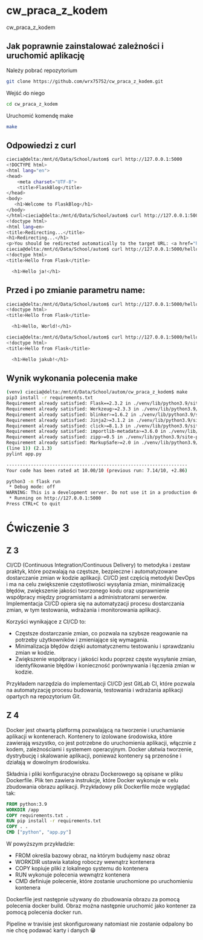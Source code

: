 # cw_praca_z_kodem
cw_praca_z_kodem

## Jak poprawnie zainstalować zależności i uruchomić aplikację

Należy pobrać repozytorium

```bash
git clone https://github.com/wrx75752/cw_praca_z_kodem.git
```

Wejść do niego
```bash
cd cw_praca_z_kodem
```

Uruchomić komendę make
```bash
make
```

## Odpowiedzi z curl

```bash
ciecia@delta:/mnt/d/Data/School/autom$ curl http://127.0.0.1:5000
<!DOCTYPE html>
<html lang="en">
<head>
    <meta charset="UTF-8">
    <title>FlaskBlog</title>
</head>
<body>
   <h1>Welcome to FlaskBlog</h1>
</body>
</html>ciecia@delta:/mnt/d/Data/School/autom$ curl http://127.0.0.1:5000/hello
<!doctype html>
<html lang=en>
<title>Redirecting...</title>
<h1>Redirecting...</h1>
<p>You should be redirected automatically to the target URL: <a href="http://127.0.0.1:5000/hello/">http://127.0.0.1:5000/hello/</a>. If not, click the link.
ciecia@delta:/mnt/d/Data/School/autom$ curl http://127.0.0.1:5000/hello/ja
<!doctype html>
<title>Hello from Flask</title>

  <h1>Hello ja!</h1>
```


## Przed i po zmianie parametru name:

```bash
ciecia@delta:/mnt/d/Data/School/autom$ curl http://127.0.0.1:5000/hello/
<!doctype html>
<title>Hello from Flask</title>

  <h1>Hello, World!</h1>

ciecia@delta:/mnt/d/Data/School/autom$ curl http://127.0.0.1:5000/hello/
<!doctype html>
<title>Hello from Flask</title>

  <h1>Hello jakub!</h1>
```


## Wynik wykonania polecenia make

```bash
(venv) ciecia@delta:/mnt/d/Data/School/autom/cw_praca_z_kodem$ make
pip3 install -r requirements.txt
Requirement already satisfied: Flask==2.3.2 in ./venv/lib/python3.9/site-packages (from -r requirements.txt (line 1)) (2.3.2)
Requirement already satisfied: Werkzeug>=2.3.3 in ./venv/lib/python3.9/site-packages (from Flask==2.3.2->-r requirements.txt (line 1)) (2.3.4)
Requirement already satisfied: blinker>=1.6.2 in ./venv/lib/python3.9/site-packages (from Flask==2.3.2->-r requirements.txt (line 1)) (1.6.2)
Requirement already satisfied: Jinja2>=3.1.2 in ./venv/lib/python3.9/site-packages (from Flask==2.3.2->-r requirements.txt (line 1)) (3.1.2)Requirement already satisfied: itsdangerous>=2.1.2 in ./venv/lib/python3.9/site-packages (from Flask==2.3.2->-r requirements.txt (line 1)) (2.1.2)
Requirement already satisfied: click>=8.1.3 in ./venv/lib/python3.9/site-packages (from Flask==2.3.2->-r requirements.txt (line 1)) (8.1.3) 
Requirement already satisfied: importlib-metadata>=3.6.0 in ./venv/lib/python3.9/site-packages (from Flask==2.3.2->-r requirements.txt (line 1)) (6.6.0)
Requirement already satisfied: zipp>=0.5 in ./venv/lib/python3.9/site-packages (from importlib-metadata>=3.6.0->Flask==2.3.2->-r requirements.txt (line 1)) (3.15.0)
Requirement already satisfied: MarkupSafe>=2.0 in ./venv/lib/python3.9/site-packages (from Jinja2>=3.1.2->Flask==2.3.2->-r requirements.txt 
(line 1)) (2.1.3)
pylint app.py

-------------------------------------------------------------------
Your code has been rated at 10.00/10 (previous run: 7.14/10, +2.86)

python3 -m flask run
 * Debug mode: off
WARNING: This is a development server. Do not use it in a production deployment. Use a production WSGI server instead.
 * Running on http://127.0.0.1:5000
Press CTRL+C to quit
```

# Ćwiczenie 3

## Z 3
CI/CD (Continuous Integration/Continuous Delivery) to metodyka i zestaw praktyk, które pozwalają na częstsze, bezpieczne i automatyzowane dostarczanie zmian w kodzie aplikacji. CI/CD jest częścią metodyki DevOps i ma na celu zwiększenie częstotliwości wysyłania zmian, minimalizację błędów, zwiększenie jakości tworzonego kodu oraz usprawnienie współpracy między programistami a administratorami serwerów. Implementacja CI/CD opiera się na automatyzacji procesu dostarczania zmian, w tym testowania, wdrażania i monitorowania aplikacji.

Korzyści wynikające z CI/CD to:

- Częstsze dostarczanie zmian, co pozwala na szybsze reagowanie na potrzeby użytkowników i zmieniające się wymagania.
- Minimalizacja błędów dzięki automatycznemu testowaniu i sprawdzaniu zmian w kodzie.
- Zwiększenie współpracy i jakości kodu poprzez częste wysyłanie zmian, identyfikowanie błędów i konieczność porównywania i łączenia zmian w kodzie.

Przykładem narzędzia do implementacji CI/CD jest GitLab CI, które pozwala na automatyzację procesu budowania, testowania i wdrażania aplikacji opartych na repozytorium Git.

## Z 4

Docker jest otwartą platformą pozwalającą na tworzenie i uruchamianie aplikacji w kontenerach. Kontenery to izolowane środowiska, które zawierają wszystko, co jest potrzebne do uruchomienia aplikacji, włącznie z kodem, zależnościami i systemem operacyjnym. Docker ułatwia tworzenie, dystrybucję i skalowanie aplikacji, ponieważ kontenery są przenośne i działają w dowolnym środowisku.

Składnia i pliki konfiguracyjne obrazu Dockerowego są opisane w pliku Dockerfile. Plik ten zawiera instrukcje, które Docker wykonuje w celu zbudowania obrazu aplikacji. Przykładowy plik Dockerfile może wyglądać tak:

```dockerfile
FROM python:3.9
WORKDIR /app
COPY requirements.txt .
RUN pip install -r requirements.txt
COPY . .
CMD ["python", "app.py"]
```

W powyższym przykładzie:

- FROM określa bazowy obraz, na którym budujemy nasz obraz
- WORKDIR ustawia katalog roboczy wewnątrz kontenera
- COPY kopiuje pliki z lokalnego systemu do kontenera
- RUN wykonuje polecenia wewnątrz kontenera
- CMD definiuje polecenie, które zostanie uruchomione po uruchomieniu kontenera

Dockerfile jest następnie używany do zbudowania obrazu za pomocą polecenia docker build. Obraz można następnie uruchomić jako kontener za pomocą polecenia docker run.

Pipeline w travisie jest skonfigurowany natomiast nie zostanie odpalony bo nie chcę podawać karty i danych 😁